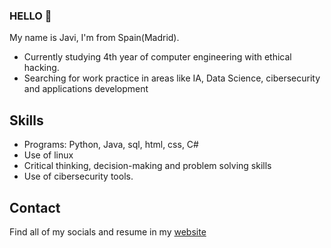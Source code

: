 ### HELLO 👋
My name is Javi, I'm from Spain(Madrid).
* Currently studying 4th year of computer engineering with ethical hacking.
* Searching for work practice in areas like IA, Data Science, cibersecurity and applications development

## Skills
* Programs: Python, Java, sql, html, css, C#
* Use of linux
* Critical thinking, decision-making and problem solving skills
* Use of cibersecurity tools.
## Contact
Find all of my socials and resume in my [website](https://fredrikson.com.ar)
